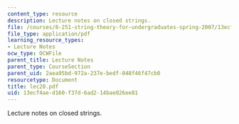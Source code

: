 ```yaml
---
content_type: resource
description: Lecture notes on closed strings.
file: /courses/8-251-string-theory-for-undergraduates-spring-2007/13ecf4aed160f37d6ad214bae026ee81_lec20.pdf
file_type: application/pdf
learning_resource_types:
- Lecture Notes
ocw_type: OCWFile
parent_title: Lecture Notes
parent_type: CourseSection
parent_uid: 2aea95bd-972a-237e-bedf-048f46f47cb0
resourcetype: Document
title: lec20.pdf
uid: 13ecf4ae-d160-f37d-6ad2-14bae026ee81
---
```

Lecture notes on closed strings.

